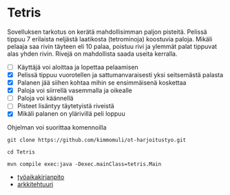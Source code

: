 # Tetris
Sovelluksen tarkotus on kerätä mahdollisimman paljon pisteitä. Pelissä tippuu 7 erilaista neljästä laatikosta (tetrominoja) koostuvia paloja. Mikäli pelaaja saa rivin täyteen eli 10 palaa, poistuu rivi ja ylemmät palat tippuvat alas yhden rivin. Rivejä on mahdollista saada useita kerralla.

- [ ] Käyttäjä voi aloittaa ja lopettaa pelaamisen
- [x] Pelissä tippuu vuorotellen ja sattumanvaraisesti yksi seitsemästä palasta
- [x] Palanen jää siihen kohtaa mihin se ensimmäisenä koskettaa
- [x] Paloja voi siirrellä vasemmalla ja oikealle
- [ ] Paloja voi käännellä
- [ ] Pisteet lisäntyy täytetyistä riveistä
- [x] Mikäli palanen on ylärivillä peli loppuu

Ohjelman voi suorittaa komennoilla 
```
git clone https://github.com/kimmomuli/ot-harjoitustyo.git
```
```
cd Tetris
```
```
mvn compile exec:java -Dexec.mainClass=tetris.Main
```

 - [työaikakirjanpito](https://github.com/kimmomuli/ot-harjoitustyo/blob/master/dokumentaatio/ty%C3%B6aikakirjanpito.md)
 - [arkkitehtuuri](https://github.com/kimmomuli/ot-harjoitustyo/blob/master/dokumentaatio/arkkitehtuuri.md)
